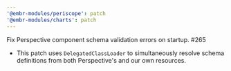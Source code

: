 ```yaml
---
'@embr-modules/periscope': patch
'@embr-modules/charts': patch
---
```


Fix Perspective component schema validation errors on startup. #265

- This patch uses `DelegatedClassLoader` to simultaneously resolve schema definitions from both Perspective's and our own resources.